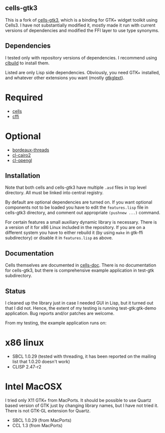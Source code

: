 ## cells-gtk3

This is a fork of [cells-gtk3](http://common-lisp.net/project/cells-gtk/), which is a binding for GTK+ widget toolkit using Cells3. I have not substantially modified it, mostly made it run with current versions of dependencies and modified the FFI layer to use type synonyms.

## Dependencies

I tested only with repository versions of dependencies. I recommend using [clbuild](http://common-lisp.net/project/clbuild/) to install them.

Listed are only Lisp side dependencies. Obviously, you need GTK+ installed, and whatever other extensions you want (mostly [gtkglext](http://gtkglext.sourceforge.net/)).

# Required
- [cells](http://github.com/Ramarren/cells/tree/master)
- [cffi](http://common-lisp.net/project/cffi/)

# Optional
- [bordeaux-threads](http://common-lisp.net/project/bordeaux-threads/)
- [cl-cairo2](http://github.com/tpapp/cl-cairo2/tree/master)
- [cl-opengl](http://common-lisp.net/project/cl-opengl/)

## Installation

Note that both cells and cells-gtk3 have multiple `.asd` files in top level directory. All must be linked into central registry. 

By default are optional dependencies are turned on. If you want optional components not to be loaded you have to edit the `features.lisp` file in cells-gtk3 directory, and comment out appropriate `(pushnew ...)` command.

For certain features a small auxiliary dynamic library is necessary. There is a version of it for x86 Linux included in the repository. If you are on a different system you have to either rebuild it (by using `make` in gtk-ffi subdirectory) or disable it in `features.lisp` as above.

## Documentation

Cells themselves are documented in [cells-doc](http://github.com/stefano/cells-doc/tree/master). There is no documentation for cells-gtk3, but there is comprehensive example application in test-gtk subdirectory.

## Status

I cleaned up the library just in case I needed GUI in Lisp, but it turned out that I did not. Hence, the extent of my testing is running test-gtk:gtk-demo application. Bug reports and/or patches are welcome.

From my testing, the example application runs on:
# x86 linux
- SBCL 1.0.29 (tested with threading, it has been reported on the mailing list that 1.0.20 doesn't work)
- CLISP 2.47-r2
# Intel MacOSX
 I tried only X11 GTK+ from MacPorts. It should be possible to use Quartz based version of GTK just by changing library names, but I have not tried it. There is not GTK-GL extension for Quartz.
- SBCL 1.0.29 (from MacPorts)
- CCL 1.3 (from MacPorts)
